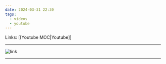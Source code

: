 ```yaml
---
date: 2024-03-31 22:30
tags:
  - videos
  - youtube
---
```

Links: [[Youtube MOC|Youtube]]
___
![link](https://youtu.be/4CfXoyWC3tg?si=_h85fyzZ1VuZXvvO)
___
